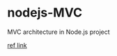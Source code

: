 # nodejs-MVC
MVC architecture in Node.js project


[ref link](https://blog.logrocket.com/building-structuring-node-js-mvc-application/)
